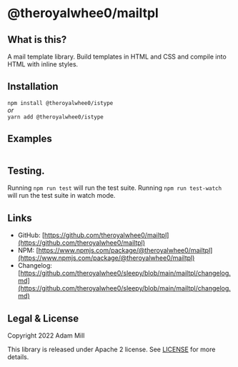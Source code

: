 # @theroyalwhee0/mailtpl


## What is this?
A mail template library. Build templates in HTML and CSS and compile into HTML with inline styles.


## Installation
`npm install @theroyalwhee0/istype`  
*or*  
`yarn add @theroyalwhee0/istype`  


## Examples
```ts
```

## Testing.
Running ```npm run test``` will run the test suite. Running ```npm run test-watch``` will run the test suite in watch mode.


## Links
- GitHub: [https://github.com/theroyalwhee0/mailtpl](https://github.com/theroyalwhee0/mailtpl)
- NPM: [https://www.npmjs.com/package/@theroyalwhee0/mailtpl](https://www.npmjs.com/package/@theroyalwhee0/mailtpl)
- Changelog: [https://github.com/theroyalwhee0/sleepy/blob/main/mailtpl/changelog.md](https://github.com/theroyalwhee0/sleepy/blob/main/mailtpl/changelog.md)


## Legal & License
Copyright 2022 Adam Mill

This library is released under Apache 2 license. See [LICENSE](https://github.com/theroyalwhee0/mailtpl/blob/main/LICENSE) for more details.
